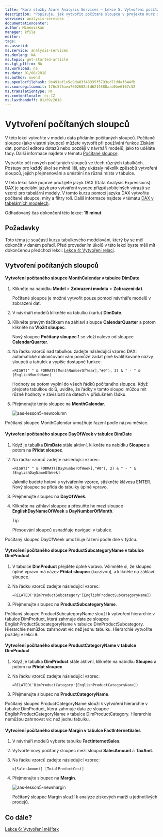 ```yaml
---
title: "Kurz služby Azure Analysis Services – Lekce 5: Vytvoření počítaných sloupců | Dokumentace Microsoftu"
description: "Popisuje, jak vytvořit počítané sloupce v projektu Kurz služby Azure Analysis Services."
services: analysis-services
documentationcenter: 
author: Minewiskan
manager: kfile
editor: 
tags: 
ms.assetid: 
ms.service: analysis-services
ms.devlang: NA
ms.topic: get-started-article
ms.tgt_pltfrm: NA
ms.workload: na
ms.date: 01/08/2018
ms.author: owend
ms.openlocfilehash: 9b491af1e5c9da03f48335f5793ed71ddaf644fb
ms.sourcegitcommit: 176c575aea7602682afd6214880aad0be6167c52
ms.translationtype: HT
ms.contentlocale: cs-CZ
ms.lasthandoff: 01/09/2018
---
```

# <a name="create-calculated-columns"></a>Vytvoření počítaných sloupců

V této lekci vytvoříte v modelu data přidáním počítaných sloupců. Počítané sloupce (jako vlastní sloupce) můžete vytvořit při používání funkce Získání dat, pomocí editoru dotazů nebo později v návrháři modelů, jako to uděláte tady. Další informace najdete v tématu [Počítané sloupce](https://docs.microsoft.com/sql/analysis-services/tabular-models/ssas-calculated-columns).
  
Vytvoříte pět nových počítaných sloupců ve třech různých tabulkách. Postupy pro každý úkol se mírně liší, aby ukázaly několik způsobů vytvoření sloupců, jejich přejmenování a umístění na různá místa v tabulce.  

V této lekci také poprvé použijete jazyk DAX (Data Analysis Expressions). DAX je speciální jazyk pro vytváření vysoce přizpůsobitelných výrazů se vzorci pro tabelární modely. V tomto kurzu pomocí jazyka DAX vytvoříte počítané sloupce, míry a filtry rolí. Další informace najdete v tématu [DAX v tabelárních modelech](https://docs.microsoft.com/sql/analysis-services/tabular-models/understanding-dax-in-tabular-models-ssas-tabular). 
  
Odhadovaný čas dokončení této lekce: **15 minut**  
  
## <a name="prerequisites"></a>Požadavky  
Toto téma je součástí kurzu tabulkového modelování, který by se měl dokončit v daném pořadí. Před provedením úkolů v této lekci byste měli mít dokončenou předchozí lekci: [Lekce 4: Vytvoření relací](../tutorials/aas-lesson-4-create-relationships.md). 
  
## <a name="create-calculated-columns"></a>Vytvoření počítaných sloupců  
  
#### <a name="create-a-monthcalendar-calculated-column-in-the-dimdate-table"></a>Vytvoření počítaného sloupce MonthCalendar v tabulce DimDate  
  
1.  Klikněte na nabídku **Model** > **Zobrazení modelu** > **Zobrazení dat**.  
  
    Počítané sloupce je možné vytvořit pouze pomocí návrháře modelů v zobrazení dat.  
  
2.  V návrháři modelů klikněte na tabulku (kartu) **DimDate**.  
  
3.  Klikněte pravým tlačítkem na záhlaví sloupce **CalendarQuarter** a potom klikněte na **Vložit sloupec**.  
  
    Nový sloupec **Počítaný sloupec 1** se vloží nalevo od sloupce **CalendarQuarter**.  
  
4.  Na řádku vzorců nad tabulkou zadejte následující vzorec DAX: automatické dokončování vám pomůže zadat plně kvalifikované názvy sloupců a tabulek a vypíše dostupné funkce.  
  
    ```  
    =RIGHT(" " & FORMAT([MonthNumberOfYear],"#0"), 2) & " - " & [EnglishMonthName]  
    ``` 
  
    Hodnoty se potom vyplní do všech řádků počítaného sloupce. Když přejdete tabulkou dolů, uvidíte, že řádky v tomto sloupci můžou mít různé hodnoty v závislosti na datech v příslušném řádku.    
  
5.  Přejmenujte tento sloupec na **MonthCalendar**. 

    ![aas-lesson5-newcolumn](../tutorials/media/aas-lesson5-newcolumn.png) 
  
Počítaný sloupec MonthCalendar umožňuje řazení podle názvu měsíce.  
  
#### <a name="create-a-dayofweek-calculated-column-in-the-dimdate-table"></a>Vytvoření počítaného sloupce DayOfWeek v tabulce DimDate  
  
1.  Když je tabulka **DimDate** stále aktivní, klikněte na nabídku **Sloupec** a potom na **Přidat sloupec**.  
  
2.  Na řádku vzorců zadejte následující vzorec:  
    
    ```
    =RIGHT(" " & FORMAT([DayNumberOfWeek],"#0"), 2) & " - " & [EnglishDayNameOfWeek]  
    ```
    
    Jakmile budete hotovi s vytvářením vzorce, stiskněte klávesu ENTER. Nový sloupec se přidá do tabulky úplně vpravo.  
  
3.  Přejmenujte sloupec na **DayOfWeek**.  
  
4.  Klikněte na záhlaví sloupce a přesuňte ho mezi sloupce **EnglishDayNameOfWeek** a **DayNumberOfMonth**.  
  
    > [!TIP]  
    > Přesouvání sloupců usnadňuje navigaci v tabulce.  
  
Počítaný sloupec DayOfWeek umožňuje řazení podle dne v týdnu.  
  
#### <a name="create-a-productsubcategoryname-calculated-column-in-the-dimproduct-table"></a>Vytvoření počítaného sloupce ProductSubcategoryName v tabulce DimProduct  
  
  
1.  V tabulce **DimProduct** přejděte úplně vpravo. Všimněte si, že sloupec úplně vpravo má název **Přidat sloupec** (kurzívou), a klikněte na záhlaví sloupce.  
  
2.  Na řádku vzorců zadejte následující vzorec:  
    
    ```
    =RELATED('DimProductSubcategory'[EnglishProductSubcategoryName])  
    ```
  
3.  Přejmenujte sloupec na **ProductSubcategoryName**.  
  
Počítaný sloupec ProductSubcategoryName slouží k vytvoření hierarchie v tabulce DimProduct, která zahrnuje data ze sloupce EnglishProductSubcategoryName v tabulce DimProductSubcategory. Hierarchie nemůžou zahrnovat víc než jednu tabulku. Hierarchie vytvoříte později v lekci 9.  
  
#### <a name="create-a-productcategoryname-calculated-column-in-the-dimproduct-table"></a>Vytvoření počítaného sloupce ProductCategoryName v tabulce DimProduct  
  
1.  Když je tabulka **DimProduct** stále aktivní, klikněte na nabídku **Sloupec** a potom na **Přidat sloupec**.  
  
2.  Na řádku vzorců zadejte následující vzorec:  
  
    ```
    =RELATED('DimProductCategory'[EnglishProductCategoryName]) 
    ```
    
3.  Přejmenujte sloupec na **ProductCategoryName**.  
  
Počítaný sloupec ProductCategoryName slouží k vytvoření hierarchie v tabulce DimProduct, která zahrnuje data ze sloupce EnglishProductCategoryName v tabulce DimProductCategory. Hierarchie nemůžou zahrnovat víc než jednu tabulku.  
  
#### <a name="create-a-margin-calculated-column-in-the-factinternetsales-table"></a>Vytvoření počítaného sloupce Margin v tabulce FactInternetSales  
  
1.  V návrháři modelů vyberte tabulku **FactInternetSales**.  
  
2.  Vytvořte nový počítaný sloupec mezi sloupci **SalesAmount** a **TaxAmt**.  
  
3.  Na řádku vzorců zadejte následující vzorec:  
  
    ```
    =[SalesAmount]-[TotalProductCost]
    ``` 

4.  Přejmenujte sloupec na **Margin**.  
 
      ![aas-lesson5-newmargin](../tutorials/media/aas-lesson5-newmargin.png)
      
    Počítaný sloupec Margin slouží k analýze ziskových marží u jednotlivých prodejů.  
  
## <a name="whats-next"></a>Co dále?
[Lekce 6: Vytvoření měřítek](../tutorials/aas-lesson-6-create-measures.md)
  
  
  
